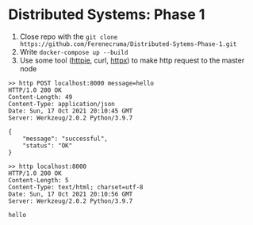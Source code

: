 # Distributed Systems: Phase 1
1. Close repo with the `git clone https://github.com/Ferenecruma/Distributed-Sytems-Phase-1.git`
2. Write `docker-compose up --build`
3. Use some tool ([httpie](https://httpie.io/cli), curl, [httpx](https://www.python-httpx.org/)) to make http request to the master node
```
>> http POST localhost:8000 message=hello  
HTTP/1.0 200 OK
Content-Length: 49
Content-Type: application/json
Date: Sun, 17 Oct 2021 20:10:45 GMT
Server: Werkzeug/2.0.2 Python/3.9.7

{
    "message": "successful",
    "status": "OK"
}

>> http localhost:8000
HTTP/1.0 200 OK
Content-Length: 5
Content-Type: text/html; charset=utf-8
Date: Sun, 17 Oct 2021 20:10:56 GMT
Server: Werkzeug/2.0.2 Python/3.9.7

hello
```

